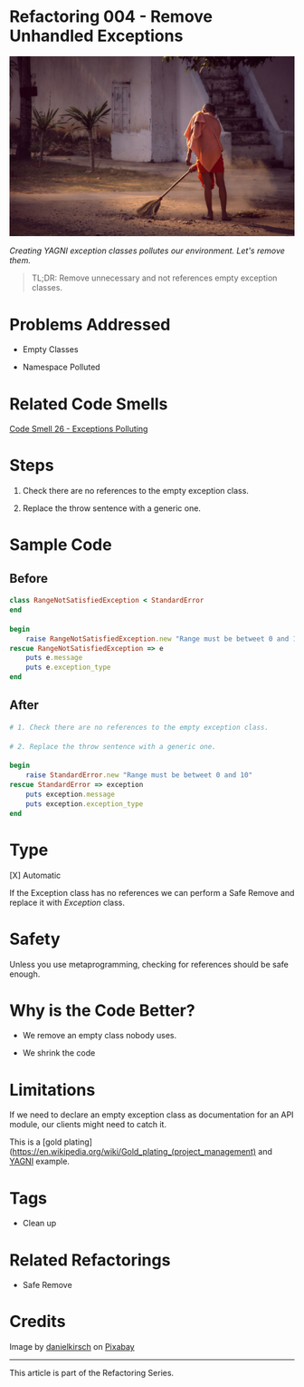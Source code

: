 # Refactoring 004 - Remove Unhandled Exceptions

![Refactoring 004 - Remove Unhandled Exceptions](Refactoring%20004%20-%20Remove%20Unhandled%20Exceptions.jpg)

*Creating YAGNI exception classes pollutes our environment. Let's remove them.*

> TL;DR: Remove unnecessary and not references empty exception classes.

# Problems Addressed

- Empty Classes

- Namespace Polluted

# Related Code Smells

[Code Smell 26 - Exceptions Polluting](https://github.com/mcsee/Software-Design-Articles/tree/main/Articles/Code%20Smells/Code%20Smell%2026%20-%20Exceptions%20Polluting/readme.md)

# Steps

1. Check there are no references to the empty exception class.

2. Replace the throw sentence with a generic one.

# Sample Code

## Before

<!-- [Gist Url](https://gist.github.com/mcsee/c95a843d906b0e339ec617779f79f538) -->

```ruby
class RangeNotSatisfiedException < StandardError
end

begin
    raise RangeNotSatisfiedException.new "Range must be betweet 0 and 10"
rescue RangeNotSatisfiedException => e
    puts e.message 
    puts e.exception_type 
end
```

## After

<!-- [Gist Url](https://gist.github.com/mcsee/63915cf29a543ce091267619bb21917b) -->

```ruby
# 1. Check there are no references to the empty exception class.

# 2. Replace the throw sentence with a generic one.

begin
    raise StandardError.new "Range must be betweet 0 and 10"
rescue StandardError => exception
    puts exception.message 
    puts exception.exception_type 
end
```

# Type

[X] Automatic

If the Exception class has no references we can perform a Safe Remove and replace it with *Exception* class.

# Safety

Unless you use metaprogramming, checking for references should be safe enough.

# Why is the Code Better?

- We remove an empty class nobody uses. 

- We shrink the code

# Limitations

If we need to declare an empty exception class as documentation for an API module, our clients might need to catch it.

This is a [gold plating](https://en.wikipedia.org/wiki/Gold_plating_(project_management) and [YAGNI](https://en.wikipedia.org/wiki/You_aren%27t_gonna_need_it) example.

# Tags

- Clean up

# Related Refactorings

- Safe Remove

# Credits

Image by [danielkirsch](https://pixabay.com/users/danielkirsch-4218687/) on [Pixabay](https://pixabay.com/)

* * * 

This article is part of the Refactoring Series.